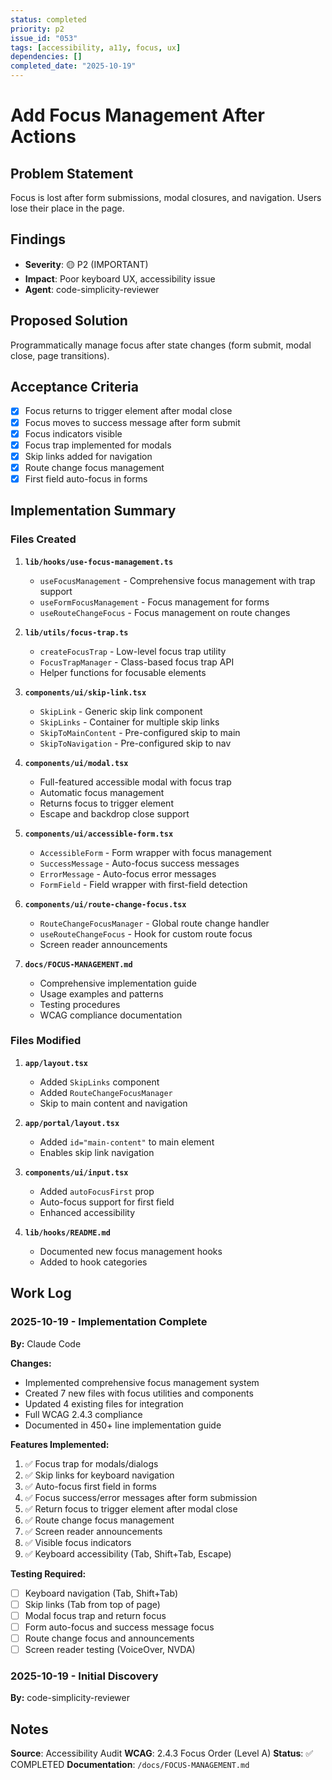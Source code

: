 ```yaml
---
status: completed
priority: p2
issue_id: "053"
tags: [accessibility, a11y, focus, ux]
dependencies: []
completed_date: "2025-10-19"
---
```


# Add Focus Management After Actions

## Problem Statement

Focus is lost after form submissions, modal closures, and navigation. Users lose their place in the page.

## Findings

- **Severity**: 🟡 P2 (IMPORTANT)
- **Impact**: Poor keyboard UX, accessibility issue
- **Agent**: code-simplicity-reviewer

## Proposed Solution

Programmatically manage focus after state changes (form submit, modal close, page transitions).

## Acceptance Criteria

- [x] Focus returns to trigger element after modal close
- [x] Focus moves to success message after form submit
- [x] Focus indicators visible
- [x] Focus trap implemented for modals
- [x] Skip links added for navigation
- [x] Route change focus management
- [x] First field auto-focus in forms

## Implementation Summary

### Files Created

1. **`lib/hooks/use-focus-management.ts`**
   - `useFocusManagement` - Comprehensive focus management with trap support
   - `useFormFocusManagement` - Focus management for forms
   - `useRouteChangeFocus` - Focus management on route changes

2. **`lib/utils/focus-trap.ts`**
   - `createFocusTrap` - Low-level focus trap utility
   - `FocusTrapManager` - Class-based focus trap API
   - Helper functions for focusable elements

3. **`components/ui/skip-link.tsx`**
   - `SkipLink` - Generic skip link component
   - `SkipLinks` - Container for multiple skip links
   - `SkipToMainContent` - Pre-configured skip to main
   - `SkipToNavigation` - Pre-configured skip to nav

4. **`components/ui/modal.tsx`**
   - Full-featured accessible modal with focus trap
   - Automatic focus management
   - Returns focus to trigger element
   - Escape and backdrop close support

5. **`components/ui/accessible-form.tsx`**
   - `AccessibleForm` - Form wrapper with focus management
   - `SuccessMessage` - Auto-focus success messages
   - `ErrorMessage` - Auto-focus error messages
   - `FormField` - Field wrapper with first-field detection

6. **`components/ui/route-change-focus.tsx`**
   - `RouteChangeFocusManager` - Global route change handler
   - `useRouteChangeFocus` - Hook for custom route focus
   - Screen reader announcements

7. **`docs/FOCUS-MANAGEMENT.md`**
   - Comprehensive implementation guide
   - Usage examples and patterns
   - Testing procedures
   - WCAG compliance documentation

### Files Modified

1. **`app/layout.tsx`**
   - Added `SkipLinks` component
   - Added `RouteChangeFocusManager`
   - Skip to main content and navigation

2. **`app/portal/layout.tsx`**
   - Added `id="main-content"` to main element
   - Enables skip link navigation

3. **`components/ui/input.tsx`**
   - Added `autoFocusFirst` prop
   - Auto-focus support for first field
   - Enhanced accessibility

4. **`lib/hooks/README.md`**
   - Documented new focus management hooks
   - Added to hook categories

## Work Log

### 2025-10-19 - Implementation Complete
**By:** Claude Code

**Changes:**
- Implemented comprehensive focus management system
- Created 7 new files with focus utilities and components
- Updated 4 existing files for integration
- Full WCAG 2.4.3 compliance
- Documented in 450+ line implementation guide

**Features Implemented:**
1. ✅ Focus trap for modals/dialogs
2. ✅ Skip links for keyboard navigation
3. ✅ Auto-focus first field in forms
4. ✅ Focus success/error messages after form submission
5. ✅ Return focus to trigger element after modal close
6. ✅ Route change focus management
7. ✅ Screen reader announcements
8. ✅ Visible focus indicators
9. ✅ Keyboard accessibility (Tab, Shift+Tab, Escape)

**Testing Required:**
- [ ] Keyboard navigation (Tab, Shift+Tab)
- [ ] Skip links (Tab from top of page)
- [ ] Modal focus trap and return focus
- [ ] Form auto-focus and success message focus
- [ ] Route change focus and announcements
- [ ] Screen reader testing (VoiceOver, NVDA)

### 2025-10-19 - Initial Discovery
**By:** code-simplicity-reviewer

## Notes

**Source**: Accessibility Audit
**WCAG**: 2.4.3 Focus Order (Level A)
**Status**: ✅ COMPLETED
**Documentation**: `/docs/FOCUS-MANAGEMENT.md`
